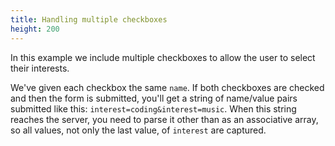```yaml
---
title: Handling multiple checkboxes
height: 200
---
```

In this example we include multiple checkboxes to allow the user to select their interests.

We've given each checkbox the same `name`. If both checkboxes are checked and then the form is submitted, you'll get a string of name/value pairs submitted like this: `interest=coding&interest=music`. When this string reaches the server, you need to parse it other than as an associative array, so all values, not only the last value, of `interest` are captured.
